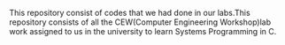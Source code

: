 This repository consist of codes that we had done in our labs.This repository consists of all the CEW(Computer Engineering Workshop)lab work assigned to us in the university to learn Systems Programming in C.
